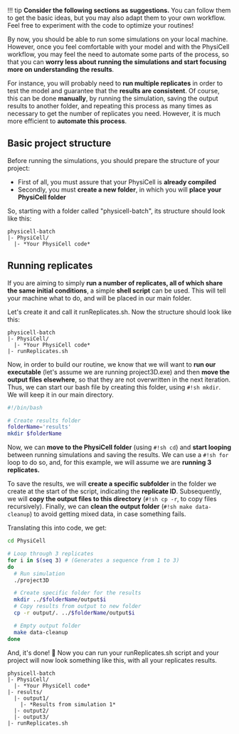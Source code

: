 !!! tip
    **Consider the following sections as suggestions.** You can follow them to get the basic ideas, but you may  also adapt them to your own workflow. Feel free to experiment with the code to optimize your routines!


By now, you should be able to run some simulations on your local machine. However, once you feel comfortable with your model and with the PhysiCell workflow, you may feel the need to automate some parts of the process, so that you can **worry less about running the simulations and start focusing more on understanding the results**.

For instance, you will probably need to **run multiple replicates** in order to test the model and guarantee that the **results are consistent**. Of course, this can be done **manually**, by running the simulation, saving the output results to another folder, and repeating this process as many times as necessary to get the number of replicates you need. However, it is much more efficient to **automate this process**.

## Basic project structure
Before running the simulations, you should prepare the structure of your project:

  - First of all, you must assure that your PhysiCell is **already compiled**
  - Secondly, you must **create a new folder**, in which you will **place your PhysiCell folder**

So, starting with a folder called "physicell-batch", its structure should look like this:

```
physicell-batch
|- PhysiCell/
  |- *Your PhysiCell code*
```

## Running replicates
If you are aiming to simply **run a number of replicates, all of which share the same initial conditions**, a simple **shell script** can be used. This will tell your machine what to do, and will be placed in our main folder.

Let's create it and call it runReplicates.sh. Now the structure should look like this:

```
physicell-batch
|- PhysiCell/
  |- *Your PhysiCell code*
|- runReplicates.sh
```

Now, in order to build our routine, we know that we will want to **run our executable** (let's assume we are running project3D.exe) and then **move the output files elsewhere**, so that they are not overwritten in the next iteration. Thus, we can start our bash file by creating this folder, using `#!sh mkdir`. We will keep it in our main directory.

```bash
#!/bin/bash

# Create results folder
folderName='results'
mkdir $folderName
```

Now, we can **move to the PhysiCell folder** (using `#!sh cd`) and **start looping** between running simulations and saving the results. We can use a `#!sh for` loop to do so, and, for this example, we will assume we are **running 3 replicates.**

To save the results, we will **create a specific subfolder** in the folder we create at the start of the script, indicating the **replicate ID**. Subsequently, we will **copy the output files to this directory** (`#!sh cp -r`, to copy files recursively). Finally, we can **clean the output folder** (`#!sh make data-cleanup`) to avoid getting mixed data, in case something fails.

Translating this into code, we get:

```bash
cd PhysiCell

# Loop through 3 replicates
for i in $(seq 3) # (Generates a sequence from 1 to 3)
do
  # Run simulation
  ./project3D

  # Create specific folder for the results
  mkdir ../$folderName/output$i
  # Copy results from output to new folder
  cp -r output/. ../$folderName/output$i

  # Empty output folder
  make data-cleanup
done
```

And, it's done! 🥳 Now you can run your runReplicates.sh script and your project will now look something like this, with all your replicates results.

```
physicell-batch
|- PhysiCell/
  |- *Your PhysiCell code*
|- results/
  |- output1/
    |- *Results from simulation 1*
  |- output2/  
  |- output3/  
|- runReplicates.sh
```